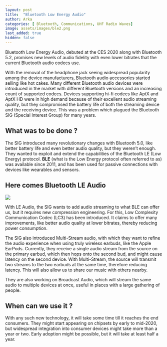```yaml
---
layout: post
title:  "Bluetooth Low Energy Audio"
author: Arka
categories: [ Bluetooth, Communications, UHF Radio Waves]
image: assets/images/ble2.png
last_added: true
hidden: false
---
```

Bluetooth Low Energy Audio, debuted at the CES 2020 along with Bluetooth 5.2,
promises new levels of audio fidelity with even lower bitrates that the current
Bluetooth audio codecs use.

With the removal of the headphone jack seeing widespread popularity among the
device manufacturers, Bluetooth audio accessories started selling like hot cakes.
Many different Bluetooth audio devices were introduced in the market with
different Bluetooth versions and an increasing count of supported codecs. Devices
supporting hi-fi codecs like AptX and AptX HD were in high demand because of
their excellent audio streaming quality, but they compromised the battery life of
both the streaming device and the receiving device. This was a problem which
plagued the Bluetooth SIG (Special Interest Group) for many years.

## What was to be done ?
The SIG introduced many revolutionary changes with Bluetooth 5.0, like better
battery life and even better audio quality, but they weren’t enough. They
wanted to exploit and extend the capabilities of the Bluetooth LE (Low Energy)
protocol. **BLE** (what is the Low Energy protocol often referred to as) was available since
2011, and has been used for passive connections with devices like wearables and
sensors.

## Here comes Bluetooth LE Audio
![](https://github.com/monsij/insight/raw/master/assets/images/ble1.JPG)

With LE Audio, the SIG wants to add audio streaming to what BLE can offer us, but
it requires new compression engineering. For this, Low Complexity
Communication Codec (LC3) has been introduced. It claims to offer many
improvements, like better audio quality at lower bitrates, thereby reducing power
consumption.

The SIG also introduced Multi-Stream audio, with which they want to refine the
audio experience when using truly wireless earbuds, like the Apple EarPods.
Currently, they receive a single audio stream from the source on the primary
earbud, which then hops onto the second bud, and might cause latency on the
second device. With Multi-Stream, the source will transmit two streams to the
two earbuds at the same time, therefore reducing latency. This will also allow us
to share our music with others nearby.

They are also working on Broadcast Audio, which will stream the same audio to
multiple devices at once, useful in places with a large gathering of people.

## When can we use it ?
With any such new technology, it will take some time till it reaches the end
consumers. They might start appearing on chipsets by early to mid-2020, but
widespread integration into consumer devices might take more than a year or two.
Early adoption might be possible, but it will take at least half a year.
